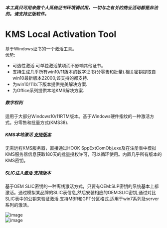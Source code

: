 ##### 本工具只可用来做个人系统证书环境调试用，一切与之有关的商业活动都是非法的。请支持正版软件。

# KMS Local Activation Tool  
基于Windows证书的一个激活工具。  
优势:
- 可选性激活.可单独激活某项而不影响其他证书。  
- 支持生成几乎所有win10/11版本的数字证书(分零售和批量).相关密钥提取自win10最新版本22000,该支持的都支持.   
- 为win10/11以下版本提供完美解决方案.    
- 为Office系列提供本地KMS解决方案.   

##### 数字权利
适用于大部分Windows10/11RTM版本。基于Windows硬件指纹的一种激活方式。分零售和批量方式(KMS38). 

##### KMS本地激活 [支持版本](README_KMS.md)
无需远程KMS服务器，直接通过HOOK SppExtComObj.exe及在注册表中模拟KMS服务器信息获取180天的批量授权许可，可以循环使用。内置几乎所有版本的KMS密钥。

##### SLIC注入激活 [支持版本](README_OEMSLIP.md)
基于OEM SLIC密钥的一种离线激活方式，只要有OEM:SLP密钥的系统基本上都激活。通过模拟某品牌的SLIC表信息,然后安装相应的OEM:SLIC密钥,通过对比SLIC表中的公钥来验证激活.支持MBR和GPT分区格式.适用于win7系列及server系列的激活。

![image](https://github.com/laomms/KmsTool/blob/main/kms.JPG)     
![image](https://github.com/laomms/KmsTool/blob/main/kms2.png)   



















